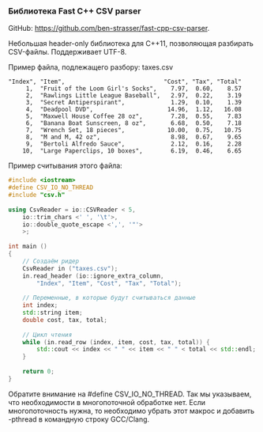 ### Библиотека Fast C++ CSV parser

GitHub: https://github.com/ben-strasser/fast-cpp-csv-parser.

Небольшая header-only библиотека для C++11, позволяющая разбирать CSV-файлы. Поддерживает UTF-8.

Пример файла, подлежащего разбору: taxes.csv

```
"Index", "Item",                            "Cost", "Tax", "Total"
     1,  "Fruit of the Loom Girl's Socks",    7.97,  0.60,    8.57
     2,  "Rawlings Little League Baseball",   2.97,  0.22,    3.19
     3,  "Secret Antiperspirant",             1.29,  0.10,    1.39
     4,  "Deadpool DVD",                     14.96,  1.12,   16.08
     5,  "Maxwell House Coffee 28 oz",        7.28,  0.55,    7.83
     6,  "Banana Boat Sunscreen, 8 oz",       6.68,  0.50,    7.18
     7,  "Wrench Set, 18 pieces",            10.00,  0.75,   10.75
     8,  "M and M, 42 oz",                    8.98,  0.67,    9.65
     9,  "Bertoli Alfredo Sauce",             2.12,  0.16,    2.28
    10,  "Large Paperclips, 10 boxes",        6.19,  0.46,    6.65
```

Пример считывания этого файла:

```c++
#include <iostream>
#define CSV_IO_NO_THREAD
#include "csv.h"
 
using CsvReader = io::CSVReader < 5,
    io::trim_chars <' ', '\t'>,
    io::double_quote_escape <',', '"'>
    >;
 
int main ()
{
    // Создаём ридер
    CsvReader in ("taxes.csv");
    in.read_header (io::ignore_extra_column,
        "Index", "Item", "Cost", "Tax", "Total");
 
    // Переменные, в которые будут считываться данные
    int index;
    std::string item;
    double cost, tax, total;
 
    // Цикл чтения
    while (in.read_row (index, item, cost, tax, total)) {
        std::cout << index << " " << item << " " < total << std::endl;
    }
 
    return 0;
}
```

Обратите внимание на #define CSV_IO_NO_THREAD. Так мы указываем, что необходимости в многопоточной обработке нет. Если многопоточность нужна, то необходимо убрать этот макрос и добавить -pthread в командную строку GCC/Clang.